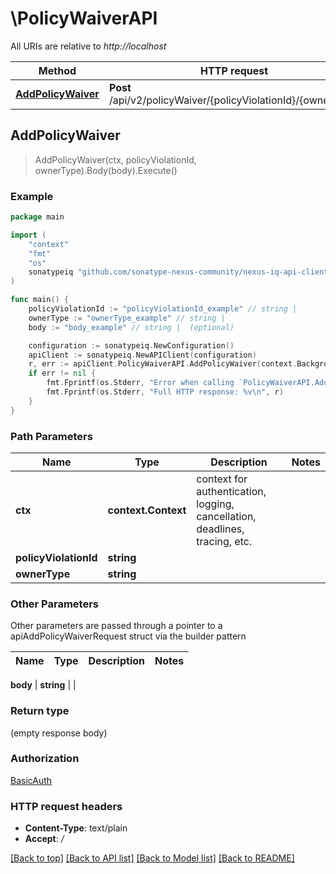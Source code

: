 # \PolicyWaiverAPI

All URIs are relative to *http://localhost*

Method | HTTP request | Description
------------- | ------------- | -------------
[**AddPolicyWaiver**](PolicyWaiverAPI.md#AddPolicyWaiver) | **Post** /api/v2/policyWaiver/{policyViolationId}/{ownerType} | 



## AddPolicyWaiver

> AddPolicyWaiver(ctx, policyViolationId, ownerType).Body(body).Execute()



### Example

```go
package main

import (
    "context"
    "fmt"
    "os"
    sonatypeiq "github.com/sonatype-nexus-community/nexus-iq-api-client-go"
)

func main() {
    policyViolationId := "policyViolationId_example" // string | 
    ownerType := "ownerType_example" // string | 
    body := "body_example" // string |  (optional)

    configuration := sonatypeiq.NewConfiguration()
    apiClient := sonatypeiq.NewAPIClient(configuration)
    r, err := apiClient.PolicyWaiverAPI.AddPolicyWaiver(context.Background(), policyViolationId, ownerType).Body(body).Execute()
    if err != nil {
        fmt.Fprintf(os.Stderr, "Error when calling `PolicyWaiverAPI.AddPolicyWaiver``: %v\n", err)
        fmt.Fprintf(os.Stderr, "Full HTTP response: %v\n", r)
    }
}
```

### Path Parameters


Name | Type | Description  | Notes
------------- | ------------- | ------------- | -------------
**ctx** | **context.Context** | context for authentication, logging, cancellation, deadlines, tracing, etc.
**policyViolationId** | **string** |  | 
**ownerType** | **string** |  | 

### Other Parameters

Other parameters are passed through a pointer to a apiAddPolicyWaiverRequest struct via the builder pattern


Name | Type | Description  | Notes
------------- | ------------- | ------------- | -------------


 **body** | **string** |  | 

### Return type

 (empty response body)

### Authorization

[BasicAuth](../README.md#BasicAuth)

### HTTP request headers

- **Content-Type**: text/plain
- **Accept**: */*

[[Back to top]](#) [[Back to API list]](../README.md#documentation-for-api-endpoints)
[[Back to Model list]](../README.md#documentation-for-models)
[[Back to README]](../README.md)

